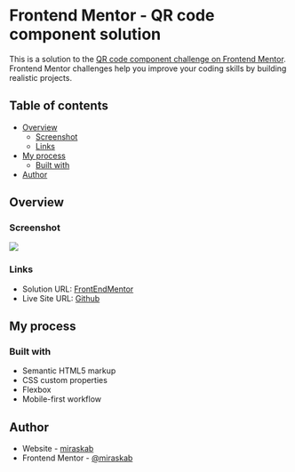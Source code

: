 # Frontend Mentor - QR code component solution

This is a solution to the [QR code component challenge on Frontend Mentor](https://www.frontendmentor.io/challenges/qr-code-component-iux_sIO_H). Frontend Mentor challenges help you improve your coding skills by building realistic projects. 

## Table of contents

- [Overview](#overview)
  - [Screenshot](#screenshot)
  - [Links](#links)
- [My process](#my-process)
  - [Built with](#built-with)
- [Author](#author)


## Overview

### Screenshot

![](./screenshot.jpg)

### Links

- Solution URL: [FrontEndMentor](https://www.frontendmentor.io/solutions/qrcode-component-jX86ndKN5d)
- Live Site URL: [Github](https://mkab2000.github.io/QR-Code/)

## My process

### Built with

- Semantic HTML5 markup
- CSS custom properties
- Flexbox
- Mobile-first workflow

## Author

- Website - [miraskab](https://github.com/mkab2000)
- Frontend Mentor - [@miraskab](https://www.frontendmentor.io/profile/miraskab)
